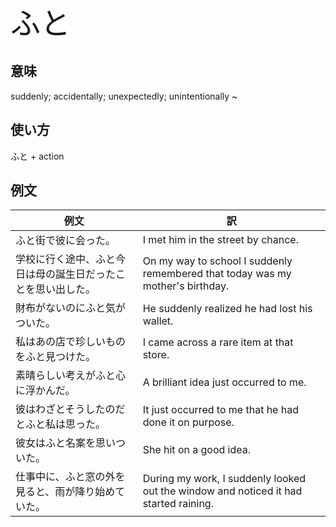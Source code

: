 <font size="+4"> ふと </font>

## 意味
suddenly; accidentally; unexpectedly; unintentionally ~

## 使い方

ふと  +	action

## 例文

|例文|訳|
| --- | --- |
|ふと街で彼に会った。|I met him in the street by chance.|
|学校に行く途中、ふと今日は母の誕生日だったことを思い出した。|On my way to school I suddenly remembered that today was my mother's birthday.|
|財布がないのにふと気がついた。|He suddenly realized he had lost his wallet.|
|私はあの店で珍しいものをふと見つけた。|I came across a rare item at that store.|
|素晴らしい考えがふと心に浮かんだ。|A brilliant idea just occurred to me.|
|彼はわざとそうしたのだとふと私は思った。|It just occurred to me that he had done it on purpose.|
|彼女はふと名案を思いついた。|She hit on a good idea.|
|仕事中に、ふと窓の外を見ると、雨が降り始めていた。|During my work, I suddenly looked out the window and noticed it had started raining.|